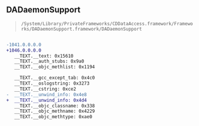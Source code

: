 ## DADaemonSupport

> `/System/Library/PrivateFrameworks/CDDataAccess.framework/Frameworks/DADaemonSupport.framework/DADaemonSupport`

```diff

-1041.0.0.0.0
+1046.0.0.0.0
   __TEXT.__text: 0x15610
   __TEXT.__auth_stubs: 0x9a0
   __TEXT.__objc_methlist: 0x1194

   __TEXT.__gcc_except_tab: 0x4c0
   __TEXT.__oslogstring: 0x3273
   __TEXT.__cstring: 0xce2
-  __TEXT.__unwind_info: 0x4e8
+  __TEXT.__unwind_info: 0x4d4
   __TEXT.__objc_classname: 0x338
   __TEXT.__objc_methname: 0x4229
   __TEXT.__objc_methtype: 0xae0

```
